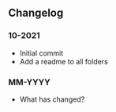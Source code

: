 ## Changelog

### 10-2021
- Initial commit
- Add a readme to all folders

### MM-YYYY
- What has changed?
